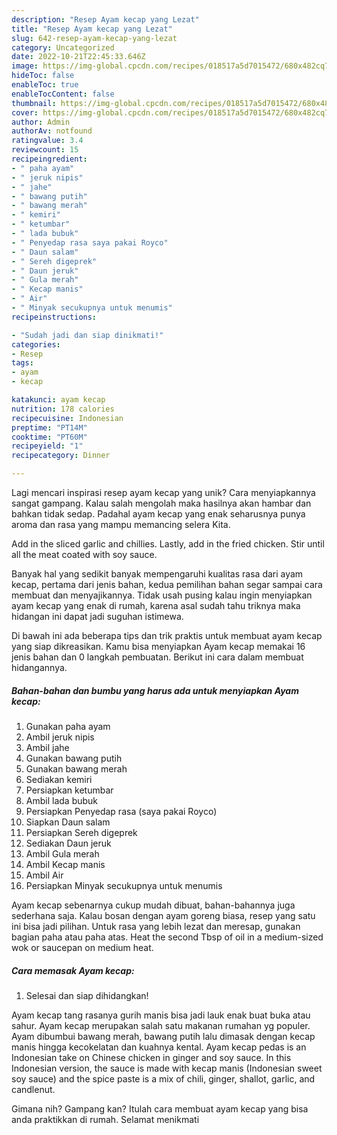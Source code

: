 ```yaml
---
description: "Resep Ayam kecap yang Lezat"
title: "Resep Ayam kecap yang Lezat"
slug: 642-resep-ayam-kecap-yang-lezat
category: Uncategorized
date: 2022-10-21T22:45:33.646Z
image: https://img-global.cpcdn.com/recipes/018517a5d7015472/680x482cq70/ayam-kecap-foto-resep-utama.jpg
hideToc: false
enableToc: true
enableTocContent: false
thumbnail: https://img-global.cpcdn.com/recipes/018517a5d7015472/680x482cq70/ayam-kecap-foto-resep-utama.jpg
cover: https://img-global.cpcdn.com/recipes/018517a5d7015472/680x482cq70/ayam-kecap-foto-resep-utama.jpg
author: Admin
authorAv: notfound
ratingvalue: 3.4
reviewcount: 15
recipeingredient:
- " paha ayam"
- " jeruk nipis"
- " jahe"
- " bawang putih"
- " bawang merah"
- " kemiri"
- " ketumbar"
- " lada bubuk"
- " Penyedap rasa saya pakai Royco"
- " Daun salam"
- " Sereh digeprek"
- " Daun jeruk"
- " Gula merah"
- " Kecap manis"
- " Air"
- " Minyak secukupnya untuk menumis"
recipeinstructions:

- "Sudah jadi dan siap dinikmati!"
categories:
- Resep
tags:
- ayam
- kecap

katakunci: ayam kecap 
nutrition: 178 calories
recipecuisine: Indonesian
preptime: "PT14M"
cooktime: "PT60M"
recipeyield: "1"
recipecategory: Dinner

---
```





Lagi mencari inspirasi resep ayam kecap yang unik? Cara menyiapkannya sangat gampang. Kalau salah mengolah maka hasilnya akan hambar dan bahkan tidak sedap. Padahal ayam kecap yang enak seharusnya punya aroma dan rasa yang mampu memancing selera Kita.





Add in the sliced garlic and chillies. Lastly, add in the fried chicken. Stir until all the meat coated with soy sauce.

Banyak hal yang sedikit banyak mempengaruhi kualitas rasa dari ayam kecap, pertama dari jenis bahan, kedua pemilihan bahan segar sampai cara membuat dan menyajikannya. Tidak usah pusing kalau ingin menyiapkan ayam kecap yang enak di rumah, karena asal sudah tahu triknya maka hidangan ini dapat jadi suguhan istimewa.






Di bawah ini ada beberapa tips dan trik praktis untuk membuat ayam kecap yang siap dikreasikan. Kamu bisa menyiapkan Ayam kecap memakai 16 jenis bahan dan 0 langkah pembuatan. Berikut ini cara dalam membuat hidangannya.

<!--inarticleads1-->

##### Bahan-bahan dan bumbu yang harus ada untuk menyiapkan Ayam kecap:

1. Gunakan  paha ayam
1. Ambil  jeruk nipis
1. Ambil  jahe
1. Gunakan  bawang putih
1. Gunakan  bawang merah
1. Sediakan  kemiri
1. Persiapkan  ketumbar
1. Ambil  lada bubuk
1. Persiapkan  Penyedap rasa (saya pakai Royco)
1. Siapkan  Daun salam
1. Persiapkan  Sereh digeprek
1. Sediakan  Daun jeruk
1. Ambil  Gula merah
1. Ambil  Kecap manis
1. Ambil  Air
1. Persiapkan  Minyak secukupnya untuk menumis


Ayam kecap sebenarnya cukup mudah dibuat, bahan-bahannya juga sederhana saja. Kalau bosan dengan ayam goreng biasa, resep yang satu ini bisa jadi pilihan. Untuk rasa yang lebih lezat dan meresap, gunakan bagian paha atau paha atas. Heat the second Tbsp of oil in a medium-sized wok or saucepan on medium heat. 

<!--inarticleads2-->

##### Cara memasak Ayam kecap:


1. Selesai dan siap dihidangkan!

Ayam kecap tang rasanya gurih manis bisa jadi lauk enak buat buka atau sahur. Ayam kecap merupakan salah satu makanan rumahan yg populer. Ayam dibumbui bawang merah, bawang putih lalu dimasak dengan kecap manis hingga kecokelatan dan kuahnya kental. Ayam kecap pedas is an Indonesian take on Chinese chicken in ginger and soy sauce. In this Indonesian version, the sauce is made with kecap manis (Indonesian sweet soy sauce) and the spice paste is a mix of chili, ginger, shallot, garlic, and candlenut. 

Gimana nih? Gampang kan? Itulah cara membuat ayam kecap yang bisa anda praktikkan di rumah. Selamat menikmati
